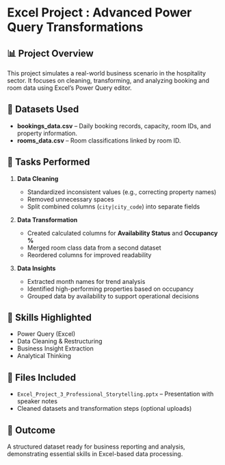 # Excel Project : Advanced Power Query Transformations

## 📊 Project Overview
This project simulates a real-world business scenario in the hospitality sector. It focuses on cleaning, transforming, and analyzing booking and room data using Excel’s Power Query editor.

## 🧩 Datasets Used
- **bookings_data.csv** – Daily booking records, capacity, room IDs, and property information.
- **rooms_data.csv** – Room classifications linked by room ID.

## 🔧 Tasks Performed
1. **Data Cleaning**
   - Standardized inconsistent values (e.g., correcting property names)
   - Removed unnecessary spaces
   - Split combined columns (`city|city_code`) into separate fields

2. **Data Transformation**
   - Created calculated columns for **Availability Status** and **Occupancy %**
   - Merged room class data from a second dataset
   - Reordered columns for improved readability

3. **Data Insights**
   - Extracted month names for trend analysis
   - Identified high-performing properties based on occupancy
   - Grouped data by availability to support operational decisions

## 📌 Skills Highlighted
- Power Query (Excel)
- Data Cleaning & Restructuring
- Business Insight Extraction
- Analytical Thinking

## 📎 Files Included
- `Excel_Project_3_Professional_Storytelling.pptx` – Presentation with speaker notes
- Cleaned datasets and transformation steps (optional uploads)

## 💼 Outcome
A structured dataset ready for business reporting and analysis, demonstrating essential skills in Excel-based data processing.
